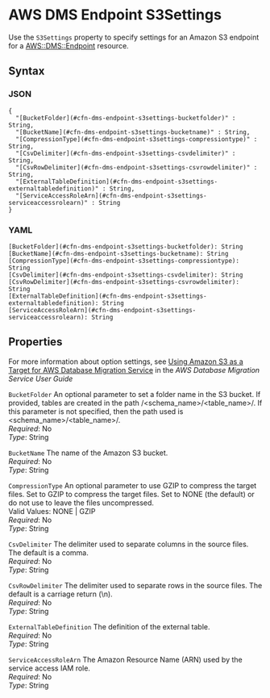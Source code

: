 # AWS DMS Endpoint S3Settings<a name="aws-properties-dms-endpoint-s3settings"></a>

Use the `S3Settings` property to specify settings for an Amazon S3 endpoint for a [AWS::DMS::Endpoint](aws-resource-dms-endpoint.md) resource\.

## Syntax<a name="w4ab1c21c14d644b5"></a>

### JSON<a name="aws-properties-dms-endpoint-s3settings-syntax.json"></a>

```
{
  "[BucketFolder](#cfn-dms-endpoint-s3settings-bucketfolder)" : String,
  "[BucketName](#cfn-dms-endpoint-s3settings-bucketname)" : String,
  "[CompressionType](#cfn-dms-endpoint-s3settings-compressiontype)" : String,
  "[CsvDelimiter](#cfn-dms-endpoint-s3settings-csvdelimiter)" : String,
  "[CsvRowDelimiter](#cfn-dms-endpoint-s3settings-csvrowdelimiter)" : String,
  "[ExternalTableDefinition](#cfn-dms-endpoint-s3settings-externaltabledefinition)" : String,
  "[ServiceAccessRoleArn](#cfn-dms-endpoint-s3settings-serviceaccessrolearn)" : String
}
```

### YAML<a name="aws-properties-dms-endpoint-s3settings-syntax.yaml"></a>

```
[BucketFolder](#cfn-dms-endpoint-s3settings-bucketfolder): String
[BucketName](#cfn-dms-endpoint-s3settings-bucketname): String
[CompressionType](#cfn-dms-endpoint-s3settings-compressiontype): String
[CsvDelimiter](#cfn-dms-endpoint-s3settings-csvdelimiter): String
[CsvRowDelimiter](#cfn-dms-endpoint-s3settings-csvrowdelimiter): String
[ExternalTableDefinition](#cfn-dms-endpoint-s3settings-externaltabledefinition): String
[ServiceAccessRoleArn](#cfn-dms-endpoint-s3settings-serviceaccessrolearn): String
```

## Properties<a name="w4ab1c21c14d644b7"></a>

For more information about option settings, see [Using Amazon S3 as a Target for AWS Database Migration Service](https://docs.aws.amazon.com/dms/latest/userguide/CHAP_Target.S3.html) in the *AWS Database Migration Service User Guide*

`BucketFolder`  <a name="cfn-dms-endpoint-s3settings-bucketfolder"></a>
An optional parameter to set a folder name in the S3 bucket\. If provided, tables are created in the path <bucketFolder>/<schema\_name>/<table\_name>/\. If this parameter is not specified, then the path used is <schema\_name>/<table\_name>/\.   
*Required*: No  
*Type*: String

`BucketName`  <a name="cfn-dms-endpoint-s3settings-bucketname"></a>
The name of the Amazon S3 bucket\.  
*Required*: No  
*Type*: String

`CompressionType`  <a name="cfn-dms-endpoint-s3settings-compressiontype"></a>
 An optional parameter to use GZIP to compress the target files\. Set to GZIP to compress the target files\. Set to NONE \(the default\) or do not use to leave the files uncompressed\.   
Valid Values: NONE \| GZIP  
*Required*: No  
*Type*: String

`CsvDelimiter`  <a name="cfn-dms-endpoint-s3settings-csvdelimiter"></a>
 The delimiter used to separate columns in the source files\. The default is a comma\.  
*Required*: No  
*Type*: String

`CsvRowDelimiter`  <a name="cfn-dms-endpoint-s3settings-csvrowdelimiter"></a>
 The delimiter used to separate rows in the source files\. The default is a carriage return \(\\n\)\.  
*Required*: No  
*Type*: String

`ExternalTableDefinition`  <a name="cfn-dms-endpoint-s3settings-externaltabledefinition"></a>
The definition of the external table\.  
*Required*: No  
*Type*: String

`ServiceAccessRoleArn`  <a name="cfn-dms-endpoint-s3settings-serviceaccessrolearn"></a>
The Amazon Resource Name \(ARN\) used by the service access IAM role\.  
*Required*: No  
*Type*: String